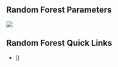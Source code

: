 ## Random Forest Parameters ##
![](https://github.com/Avkash/mldl/blob/master/algos/randomforest.png?raw=true)

## Random Forest Quick Links ##

 - []
